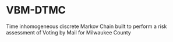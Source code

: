 # VBM-DTMC
Time inhomogeneous discrete Markov Chain built to perform a risk assessment of Voting by Mail for Milwaukee County 
